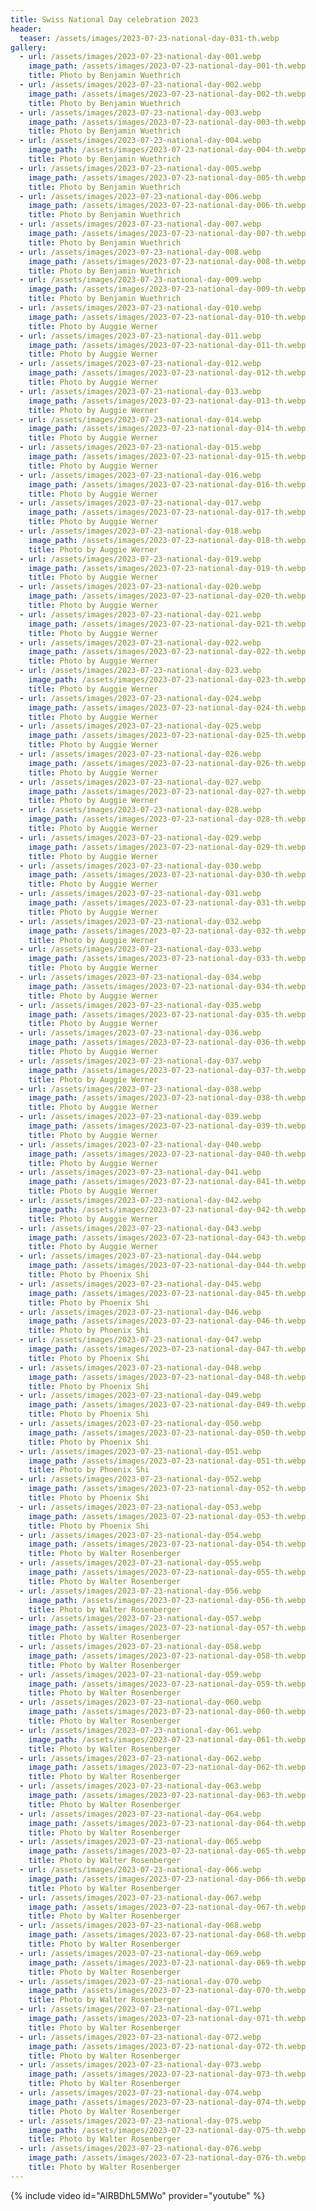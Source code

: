 ```yaml
---
title: Swiss National Day celebration 2023
header:
  teaser: /assets/images/2023-07-23-national-day-031-th.webp
gallery:
  - url: /assets/images/2023-07-23-national-day-001.webp
    image_path: /assets/images/2023-07-23-national-day-001-th.webp
    title: Photo by Benjamin Wuethrich
  - url: /assets/images/2023-07-23-national-day-002.webp
    image_path: /assets/images/2023-07-23-national-day-002-th.webp
    title: Photo by Benjamin Wuethrich
  - url: /assets/images/2023-07-23-national-day-003.webp
    image_path: /assets/images/2023-07-23-national-day-003-th.webp
    title: Photo by Benjamin Wuethrich
  - url: /assets/images/2023-07-23-national-day-004.webp
    image_path: /assets/images/2023-07-23-national-day-004-th.webp
    title: Photo by Benjamin Wuethrich
  - url: /assets/images/2023-07-23-national-day-005.webp
    image_path: /assets/images/2023-07-23-national-day-005-th.webp
    title: Photo by Benjamin Wuethrich
  - url: /assets/images/2023-07-23-national-day-006.webp
    image_path: /assets/images/2023-07-23-national-day-006-th.webp
    title: Photo by Benjamin Wuethrich
  - url: /assets/images/2023-07-23-national-day-007.webp
    image_path: /assets/images/2023-07-23-national-day-007-th.webp
    title: Photo by Benjamin Wuethrich
  - url: /assets/images/2023-07-23-national-day-008.webp
    image_path: /assets/images/2023-07-23-national-day-008-th.webp
    title: Photo by Benjamin Wuethrich
  - url: /assets/images/2023-07-23-national-day-009.webp
    image_path: /assets/images/2023-07-23-national-day-009-th.webp
    title: Photo by Benjamin Wuethrich
  - url: /assets/images/2023-07-23-national-day-010.webp
    image_path: /assets/images/2023-07-23-national-day-010-th.webp
    title: Photo by Auggie Werner
  - url: /assets/images/2023-07-23-national-day-011.webp
    image_path: /assets/images/2023-07-23-national-day-011-th.webp
    title: Photo by Auggie Werner
  - url: /assets/images/2023-07-23-national-day-012.webp
    image_path: /assets/images/2023-07-23-national-day-012-th.webp
    title: Photo by Auggie Werner
  - url: /assets/images/2023-07-23-national-day-013.webp
    image_path: /assets/images/2023-07-23-national-day-013-th.webp
    title: Photo by Auggie Werner
  - url: /assets/images/2023-07-23-national-day-014.webp
    image_path: /assets/images/2023-07-23-national-day-014-th.webp
    title: Photo by Auggie Werner
  - url: /assets/images/2023-07-23-national-day-015.webp
    image_path: /assets/images/2023-07-23-national-day-015-th.webp
    title: Photo by Auggie Werner
  - url: /assets/images/2023-07-23-national-day-016.webp
    image_path: /assets/images/2023-07-23-national-day-016-th.webp
    title: Photo by Auggie Werner
  - url: /assets/images/2023-07-23-national-day-017.webp
    image_path: /assets/images/2023-07-23-national-day-017-th.webp
    title: Photo by Auggie Werner
  - url: /assets/images/2023-07-23-national-day-018.webp
    image_path: /assets/images/2023-07-23-national-day-018-th.webp
    title: Photo by Auggie Werner
  - url: /assets/images/2023-07-23-national-day-019.webp
    image_path: /assets/images/2023-07-23-national-day-019-th.webp
    title: Photo by Auggie Werner
  - url: /assets/images/2023-07-23-national-day-020.webp
    image_path: /assets/images/2023-07-23-national-day-020-th.webp
    title: Photo by Auggie Werner
  - url: /assets/images/2023-07-23-national-day-021.webp
    image_path: /assets/images/2023-07-23-national-day-021-th.webp
    title: Photo by Auggie Werner
  - url: /assets/images/2023-07-23-national-day-022.webp
    image_path: /assets/images/2023-07-23-national-day-022-th.webp
    title: Photo by Auggie Werner
  - url: /assets/images/2023-07-23-national-day-023.webp
    image_path: /assets/images/2023-07-23-national-day-023-th.webp
    title: Photo by Auggie Werner
  - url: /assets/images/2023-07-23-national-day-024.webp
    image_path: /assets/images/2023-07-23-national-day-024-th.webp
    title: Photo by Auggie Werner
  - url: /assets/images/2023-07-23-national-day-025.webp
    image_path: /assets/images/2023-07-23-national-day-025-th.webp
    title: Photo by Auggie Werner
  - url: /assets/images/2023-07-23-national-day-026.webp
    image_path: /assets/images/2023-07-23-national-day-026-th.webp
    title: Photo by Auggie Werner
  - url: /assets/images/2023-07-23-national-day-027.webp
    image_path: /assets/images/2023-07-23-national-day-027-th.webp
    title: Photo by Auggie Werner
  - url: /assets/images/2023-07-23-national-day-028.webp
    image_path: /assets/images/2023-07-23-national-day-028-th.webp
    title: Photo by Auggie Werner
  - url: /assets/images/2023-07-23-national-day-029.webp
    image_path: /assets/images/2023-07-23-national-day-029-th.webp
    title: Photo by Auggie Werner
  - url: /assets/images/2023-07-23-national-day-030.webp
    image_path: /assets/images/2023-07-23-national-day-030-th.webp
    title: Photo by Auggie Werner
  - url: /assets/images/2023-07-23-national-day-031.webp
    image_path: /assets/images/2023-07-23-national-day-031-th.webp
    title: Photo by Auggie Werner
  - url: /assets/images/2023-07-23-national-day-032.webp
    image_path: /assets/images/2023-07-23-national-day-032-th.webp
    title: Photo by Auggie Werner
  - url: /assets/images/2023-07-23-national-day-033.webp
    image_path: /assets/images/2023-07-23-national-day-033-th.webp
    title: Photo by Auggie Werner
  - url: /assets/images/2023-07-23-national-day-034.webp
    image_path: /assets/images/2023-07-23-national-day-034-th.webp
    title: Photo by Auggie Werner
  - url: /assets/images/2023-07-23-national-day-035.webp
    image_path: /assets/images/2023-07-23-national-day-035-th.webp
    title: Photo by Auggie Werner
  - url: /assets/images/2023-07-23-national-day-036.webp
    image_path: /assets/images/2023-07-23-national-day-036-th.webp
    title: Photo by Auggie Werner
  - url: /assets/images/2023-07-23-national-day-037.webp
    image_path: /assets/images/2023-07-23-national-day-037-th.webp
    title: Photo by Auggie Werner
  - url: /assets/images/2023-07-23-national-day-038.webp
    image_path: /assets/images/2023-07-23-national-day-038-th.webp
    title: Photo by Auggie Werner
  - url: /assets/images/2023-07-23-national-day-039.webp
    image_path: /assets/images/2023-07-23-national-day-039-th.webp
    title: Photo by Auggie Werner
  - url: /assets/images/2023-07-23-national-day-040.webp
    image_path: /assets/images/2023-07-23-national-day-040-th.webp
    title: Photo by Auggie Werner
  - url: /assets/images/2023-07-23-national-day-041.webp
    image_path: /assets/images/2023-07-23-national-day-041-th.webp
    title: Photo by Auggie Werner
  - url: /assets/images/2023-07-23-national-day-042.webp
    image_path: /assets/images/2023-07-23-national-day-042-th.webp
    title: Photo by Auggie Werner
  - url: /assets/images/2023-07-23-national-day-043.webp
    image_path: /assets/images/2023-07-23-national-day-043-th.webp
    title: Photo by Auggie Werner
  - url: /assets/images/2023-07-23-national-day-044.webp
    image_path: /assets/images/2023-07-23-national-day-044-th.webp
    title: Photo by Phoenix Shi
  - url: /assets/images/2023-07-23-national-day-045.webp
    image_path: /assets/images/2023-07-23-national-day-045-th.webp
    title: Photo by Phoenix Shi
  - url: /assets/images/2023-07-23-national-day-046.webp
    image_path: /assets/images/2023-07-23-national-day-046-th.webp
    title: Photo by Phoenix Shi
  - url: /assets/images/2023-07-23-national-day-047.webp
    image_path: /assets/images/2023-07-23-national-day-047-th.webp
    title: Photo by Phoenix Shi
  - url: /assets/images/2023-07-23-national-day-048.webp
    image_path: /assets/images/2023-07-23-national-day-048-th.webp
    title: Photo by Phoenix Shi
  - url: /assets/images/2023-07-23-national-day-049.webp
    image_path: /assets/images/2023-07-23-national-day-049-th.webp
    title: Photo by Phoenix Shi
  - url: /assets/images/2023-07-23-national-day-050.webp
    image_path: /assets/images/2023-07-23-national-day-050-th.webp
    title: Photo by Phoenix Shi
  - url: /assets/images/2023-07-23-national-day-051.webp
    image_path: /assets/images/2023-07-23-national-day-051-th.webp
    title: Photo by Phoenix Shi
  - url: /assets/images/2023-07-23-national-day-052.webp
    image_path: /assets/images/2023-07-23-national-day-052-th.webp
    title: Photo by Phoenix Shi
  - url: /assets/images/2023-07-23-national-day-053.webp
    image_path: /assets/images/2023-07-23-national-day-053-th.webp
    title: Photo by Phoenix Shi
  - url: /assets/images/2023-07-23-national-day-054.webp
    image_path: /assets/images/2023-07-23-national-day-054-th.webp
    title: Photo by Walter Rosenberger
  - url: /assets/images/2023-07-23-national-day-055.webp
    image_path: /assets/images/2023-07-23-national-day-055-th.webp
    title: Photo by Walter Rosenberger
  - url: /assets/images/2023-07-23-national-day-056.webp
    image_path: /assets/images/2023-07-23-national-day-056-th.webp
    title: Photo by Walter Rosenberger
  - url: /assets/images/2023-07-23-national-day-057.webp
    image_path: /assets/images/2023-07-23-national-day-057-th.webp
    title: Photo by Walter Rosenberger
  - url: /assets/images/2023-07-23-national-day-058.webp
    image_path: /assets/images/2023-07-23-national-day-058-th.webp
    title: Photo by Walter Rosenberger
  - url: /assets/images/2023-07-23-national-day-059.webp
    image_path: /assets/images/2023-07-23-national-day-059-th.webp
    title: Photo by Walter Rosenberger
  - url: /assets/images/2023-07-23-national-day-060.webp
    image_path: /assets/images/2023-07-23-national-day-060-th.webp
    title: Photo by Walter Rosenberger
  - url: /assets/images/2023-07-23-national-day-061.webp
    image_path: /assets/images/2023-07-23-national-day-061-th.webp
    title: Photo by Walter Rosenberger
  - url: /assets/images/2023-07-23-national-day-062.webp
    image_path: /assets/images/2023-07-23-national-day-062-th.webp
    title: Photo by Walter Rosenberger
  - url: /assets/images/2023-07-23-national-day-063.webp
    image_path: /assets/images/2023-07-23-national-day-063-th.webp
    title: Photo by Walter Rosenberger
  - url: /assets/images/2023-07-23-national-day-064.webp
    image_path: /assets/images/2023-07-23-national-day-064-th.webp
    title: Photo by Walter Rosenberger
  - url: /assets/images/2023-07-23-national-day-065.webp
    image_path: /assets/images/2023-07-23-national-day-065-th.webp
    title: Photo by Walter Rosenberger
  - url: /assets/images/2023-07-23-national-day-066.webp
    image_path: /assets/images/2023-07-23-national-day-066-th.webp
    title: Photo by Walter Rosenberger
  - url: /assets/images/2023-07-23-national-day-067.webp
    image_path: /assets/images/2023-07-23-national-day-067-th.webp
    title: Photo by Walter Rosenberger
  - url: /assets/images/2023-07-23-national-day-068.webp
    image_path: /assets/images/2023-07-23-national-day-068-th.webp
    title: Photo by Walter Rosenberger
  - url: /assets/images/2023-07-23-national-day-069.webp
    image_path: /assets/images/2023-07-23-national-day-069-th.webp
    title: Photo by Walter Rosenberger
  - url: /assets/images/2023-07-23-national-day-070.webp
    image_path: /assets/images/2023-07-23-national-day-070-th.webp
    title: Photo by Walter Rosenberger
  - url: /assets/images/2023-07-23-national-day-071.webp
    image_path: /assets/images/2023-07-23-national-day-071-th.webp
    title: Photo by Walter Rosenberger
  - url: /assets/images/2023-07-23-national-day-072.webp
    image_path: /assets/images/2023-07-23-national-day-072-th.webp
    title: Photo by Walter Rosenberger
  - url: /assets/images/2023-07-23-national-day-073.webp
    image_path: /assets/images/2023-07-23-national-day-073-th.webp
    title: Photo by Walter Rosenberger
  - url: /assets/images/2023-07-23-national-day-074.webp
    image_path: /assets/images/2023-07-23-national-day-074-th.webp
    title: Photo by Walter Rosenberger
  - url: /assets/images/2023-07-23-national-day-075.webp
    image_path: /assets/images/2023-07-23-national-day-075-th.webp
    title: Photo by Walter Rosenberger
  - url: /assets/images/2023-07-23-national-day-076.webp
    image_path: /assets/images/2023-07-23-national-day-076-th.webp
    title: Photo by Walter Rosenberger
---
```


{% include video id="AlRBDhL5MWo" provider="youtube" %}
